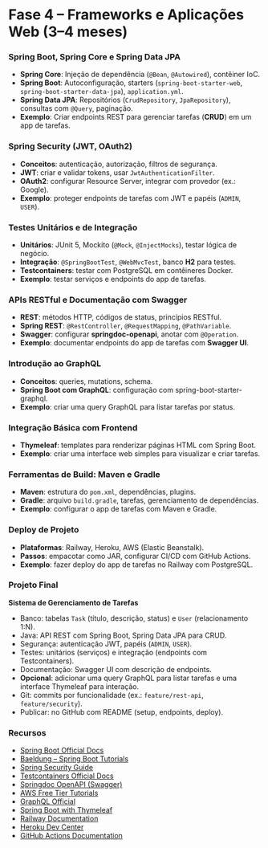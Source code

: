 # Fase 4 – Frameworks e Aplicações Web (3–4 meses)

### Spring Boot, Spring Core e Spring Data JPA
- **Spring Core**: Injeção de dependência (`@Bean`, `@Autowired`), contêiner IoC.  
- **Spring Boot**: Autoconfiguração, starters (`spring-boot-starter-web`, `spring-boot-starter-data-jpa`), `application.yml`.  
- **Spring Data JPA**: Repositórios (`CrudRepository`, `JpaRepository`), consultas com `@Query`, paginação.  
- **Exemplo**: Criar endpoints REST para gerenciar tarefas (**CRUD**) em um app de tarefas.  

### Spring Security (JWT, OAuth2)
- **Conceitos**: autenticação, autorização, filtros de segurança.  
- **JWT**: criar e validar tokens, usar `JwtAuthenticationFilter`.  
- **OAuth2**: configurar Resource Server, integrar com provedor (ex.: Google).  
- **Exemplo**: proteger endpoints de tarefas com JWT e papéis (`ADMIN`, `USER`).  

### Testes Unitários e de Integração
- **Unitários**: JUnit 5, Mockito (`@Mock`, `@InjectMocks`), testar lógica de negócio.  
- **Integração**: `@SpringBootTest`, `@WebMvcTest`, banco **H2** para testes.  
- **Testcontainers**: testar com PostgreSQL em contêineres Docker.  
- **Exemplo**: testar serviços e endpoints do app de tarefas.  

### APIs RESTful e Documentação com Swagger
- **REST**: métodos HTTP, códigos de status, princípios RESTful.  
- **Spring REST**: `@RestController`, `@RequestMapping`, `@PathVariable`.  
- **Swagger**: configurar **springdoc-openapi**, anotar com `@Operation`.  
- **Exemplo**: documentar endpoints do app de tarefas com **Swagger UI**.  

### Introdução ao GraphQL
- **Conceitos**: queries, mutations, schema.
- **Spring Boot com GraphQL**: configuração com spring-boot-starter-graphql.
- **Exemplo**: criar uma query GraphQL para listar tarefas por status.

### Integração Básica com Frontend
- **Thymeleaf**: templates para renderizar páginas HTML com Spring Boot.
- **Exemplo**: criar uma interface web simples para visualizar e criar tarefas.

### Ferramentas de Build: Maven e Gradle
- **Maven**: estrutura do `pom.xml`, dependências, plugins.  
- **Gradle**: arquivo `build.gradle`, tarefas, gerenciamento de dependências.  
- **Exemplo**: configurar o app de tarefas com Maven e Gradle.  

### Deploy de Projeto
- **Plataformas**: Railway, Heroku, AWS (Elastic Beanstalk).  
- **Passos**: empacotar como JAR, configurar CI/CD com GitHub Actions.  
- **Exemplo**: fazer deploy do app de tarefas no Railway com PostgreSQL.  

### Projeto Final
**Sistema de Gerenciamento de Tarefas**  
- Banco: tabelas `Task` (título, descrição, status) e `User` (relacionamento 1:N).  
- Java: API REST com Spring Boot, Spring Data JPA para CRUD.  
- Segurança: autenticação JWT, papéis (`ADMIN`, `USER`).  
- Testes: unitários (serviços) e integração (endpoints com Testcontainers).  
- Documentação: Swagger UI com descrição de endpoints.  
- **Opcional**: adicionar uma query GraphQL para listar tarefas e uma interface Thymeleaf para interação.
- Git: commits por funcionalidade (ex.: `feature/rest-api`, `feature/security`).  
- Publicar: no GitHub com README (setup, endpoints, deploy).  

### Recursos
- [Spring Boot Official Docs](https://spring.io/projects/spring-boot)  
- [Baeldung – Spring Boot Tutorials](https://www.baeldung.com/spring-boot)  
- [Spring Security Guide](https://spring.io/guides/topicals/spring-security-architecture)  
- [Testcontainers Official Docs](https://testcontainers.org/)  
- [Springdoc OpenAPI (Swagger)](https://springdoc.org/)  
- [AWS Free Tier Tutorials](https://aws.amazon.com/free/)  
- [GraphQL Official](https://graphql.org/learn/)
- [Spring Boot with Thymeleaf](https://spring.io/guides/gs/serving-web-content/)
- [Railway Documentation](https://docs.railway.app/)  
- [Heroku Dev Center](https://devcenter.heroku.com/)  
- [GitHub Actions Documentation](https://docs.github.com/en/actions)  

